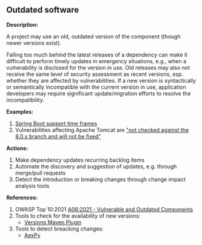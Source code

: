 ## Outdated software

**Description:**

A project may use an old, outdated version of the component (though newer versions exist).

Falling too much behind the latest releases of a dependency can make it difficult to perform timely updates in emergency situations, e.g., when a vulnerability is disclosed for the version in use. Old releases may also not receive the same level of security assessment as recent versions, esp. whether they are affected by vulnerabilities. If a new version is syntactically or semantically incompatible with the current version in use, application developers may require significant update/migration efforts to resolve the incompatibility.

**Examples:**

1. [Spring Boot support time frames](https://spring.io/projects/spring-boot#support)
2. Vulnerabilities affecting Apache Tomcat are ["not checked against the 8.0.x branch and will not be fixed"](https://tomcat.apache.org/security-8.html)

**Actions:**

1. Make dependency updates recurring backlog items
2. Automate the discovery and suggestion of updates, e.g. through merge/pull requests
3. Detect the introduction or breaking changes through change impact analysis tools

**References:**

1. OWASP Top 10:2021 [A06:2021 - Vulnerable and Outdated Components](https://owasp.org/Top10/A06_2021-Vulnerable_and_Outdated_Components/)
2. Tools to check for the availability of new versions:
    - [Versions Maven Plugin](https://www.mojohaus.org/versions/versions-maven-plugin/index.html)
3. Tools to detect breacking changes:
    - [AexPy](https://github.com/StardustDL/aexpy)